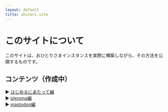 ```yaml
---
layout: default
title: ohitori.site
---
```


# このサイトについて
このサイトは、おひとりさまインスタンスを実際に構築しながら、その方法を公開するものです。

## コンテンツ（作成中）
:arrow_forward: [はじめるにあたって編](firststep/index.html)  
:arrow_forward: [pleroma編](pleroma/index.html)  
:arrow_forward: [mastodon編](mastodon/index.html)

